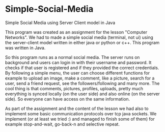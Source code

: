 # Simple-Social-Media
Simple Social Media using Server Client model in Java


This program was created as an assignment for the lesson "Computer Networks".
We had to made a simple social media (terminal, not ui) using the server-client model written in either java or python or c++. This program was written in Java.

So this program runs as a normal social media. The server runs on background and users can login in with their username and password. It checks if that user is registered and if they provided the correct credentials.
By following a simple menu, the user can choose different functions for example to upload an image, make a comment, like a picture, search for a user, send a friend request, see the followers/following and many more. 
The cool thing is that comments, pictures, profiles, uploads, pretty much everything is synced locally (on the user side) and also online (on the server side). So everyone can have access on the same information.

As part of the assignment and the content of the lesson we had also to implement some basic communication protocols over tcp java sockets. We implement (or at least we tried :) and managed to finish some of them) for example stop-and-wait, go-back-n and selective repeat.
